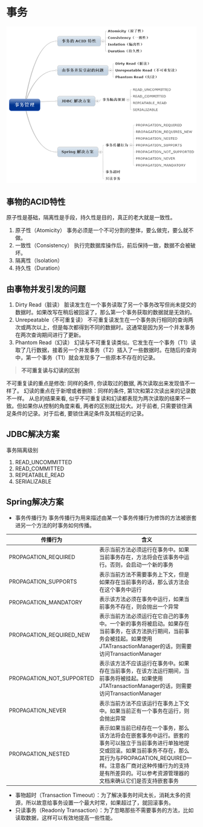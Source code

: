 # 事务

![事务管理.png](../src/事务管理.png)

## 事物的ACID特性

   原子性是基础，隔离性是手段，持久性是目的，真正的老大就是一致性。
   1. 原子性（Atomicity）
      事务必须是一个不可分割的整体，要么做完，要么就不做。
   2. 一致性（Consistency）
      执行完数据库操作后，前后保持一致，数据不会被破坏。
   3. 隔离性（Isolation）
   4. 持久性（Duration）

## 由事物并发引发的问题

   1. Dirty Read（脏读）
      脏读发生在一个事务读取了另一个事务改写但尚未提交的数据时。如果改写在稍后被回滚了，那么第一个事务获取的数据就是无效的。
   2. Unrepeatable（不可重复读）
      不可重复读发生在一个事务执行相同的查询两次或两次以上，但是每次都得到不同的数据时。这通常是因为另一个并发事务在两次查询期间进行了更新。
   3. Phantom Read（幻读）
      幻读与不可重复读类似。它发生在一个事务（T1）读取了几行数据，接着另一个并发事务（T2）插入了一些数据时。在随后的查询中，第一个事务（T1）就会发现多了一些原本不存在的记录。

 >**不可重复读与幻读的区别**

   不可重复读的重点是修改: 同样的条件, 你读取过的数据, 再次读取出来发现值不一样了。
   幻读的重点在于新增或者删除：同样的条件, 第1次和第2次读出来的记录数不一样。
   从总的结果来看, 似乎不可重复读和幻读都表现为两次读取的结果不一致。但如果你从控制的角度来看, 两者的区别就比较大。对于前者, 只需要锁住满足条件的记录。对于后者, 要锁住满足条件及其相近的记录。

## JDBC解决方案

事务隔离级别

1. READ_UNCOMMITTED
2. READ_COMMITTED
3. REPEATABLE_READ
4. SERIALIZABLE

## Spring解决方案

- 事务传播行为
   事务传播行为用来描述由某一个事务传播行为修饰的方法被嵌套进另一个方法的时事务如何传播。

传播行为 | 含义
-|-
PROPAGATION_REQUIRED | 表示当前方法必须运行在事务中。如果当前事务存在，方法将会在该事务中运行。否则，会启动一个新的事务
PROPAGATION_SUPPORTS | 表示当前方法不需要事务上下文，但是如果存在当前事务的话，那么该方法会在这个事务中运行
PROPAGATION_MANDATORY | 表示该方法必须在事务中运行，如果当前事务不存在，则会抛出一个异常
PROPAGATION_REQUIRED_NEW | 表示当前方法必须运行在它自己的事务中。一个新的事务将被启动。如果存在当前事务，在该方法执行期间，当前事务会被挂起。如果使用JTATransactionManager的话，则需要访问TransactionManager
PROPAGATION_NOT_SUPPORTED | 表示该方法不应该运行在事务中。如果存在当前事务，在该方法运行期间，当前事务将被挂起。如果使用JTATransactionManager的话，则需要访问TransactionManager
PROPAGATION_NEVER | 表示当前方法不应该运行在事务上下文中。如果当前正有一个事务在运行，则会抛出异常
PROPAGATION_NESTED | 表示如果当前已经存在一个事务，那么该方法将会在嵌套事务中运行。嵌套的事务可以独立于当前事务进行单独地提交或回滚。如果当前事务不存在，那么其行为与PROPAGATION_REQUIRED一样。注意各厂商对这种传播行为的支持是有所差异的。可以参考资源管理器的文档来确认它们是否支持嵌套事务

   - 事物超时（Transaction Timeout）：为了解决事务时间太长，消耗太多的资源，所以故意给事务设置一个最大时常，如果超过了，就回滚事务。
   - 只读事务（Readonly Transaction）：为了忽略那些不需要事务的方法，比如读取数据，这样可以有效地提高一些性能。
